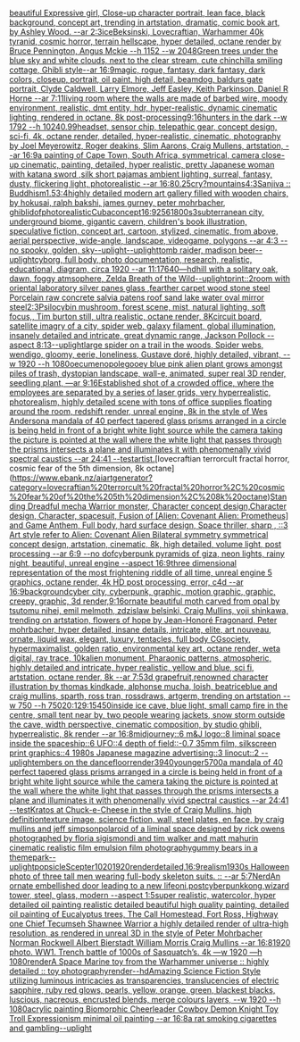 [beautiful Expressive girl, Close-up character portrait, lean face, black background, concept art, trending in artstation, dramatic, comic book art, by Ashley Wood. --ar 2:3](https://www.ebank.nz/aiartgenerator?category=beautiful%20Expressive%20girl%2C%20Close-up%20character%20portrait%2C%20lean%20face%2C%20black%20background%2C%20concept%20art%2C%20trending%20in%20artstation%2C%20dramatic%2C%20comic%20book%20art%2C%20by%20Ashley%20Wood.%20--ar%202%3A3)[ice](https://www.ebank.nz/aiartgenerator?category=ice)[Beksinski, Lovecraftian, Warhammer 40k tyranid, cosmic horror, terrain hellscape, hyper detailed, octane render by  Bruce Pennington, Angus Mckie --h 1152 --w 2048](https://www.ebank.nz/aiartgenerator?category=Beksinski%2C%20Lovecraftian%2C%20Warhammer%2040k%20tyranid%2C%20cosmic%20horror%2C%20terrain%20hellscape%2C%20hyper%20detailed%2C%20octane%20render%20by%20%20Bruce%20Pennington%2C%20Angus%20Mckie%20--h%201152%20--w%202048)[Green trees under the blue sky and white clouds, next to the clear stream, cute chinchilla smiling cottage, Ghibli style--ar 16:9](https://www.ebank.nz/aiartgenerator?category=Green%20trees%20under%20the%20blue%20sky%20and%20white%20clouds%2C%20next%20to%20the%20clear%20stream%2C%20cute%20chinchilla%20smiling%20cottage%2C%20Ghibli%20style--ar%2016%3A9)[magic, rogue, fantasy, dark fantasy, dark colors,  closeup, portrait, oil paint, high detail, beamdog, baldurs gate portrait, Clyde Caldwell, Larry Elmore, Jeff Easley, Keith Parkinson, Daniel R Horne --ar 7:11](https://www.ebank.nz/aiartgenerator?category=magic%2C%20rogue%2C%20fantasy%2C%20dark%20fantasy%2C%20dark%20colors%2C%20%20closeup%2C%20portrait%2C%20oil%20paint%2C%20high%20detail%2C%20beamdog%2C%20baldurs%20gate%20portrait%2C%20Clyde%20Caldwell%2C%20Larry%20Elmore%2C%20Jeff%20Easley%2C%20Keith%20Parkinson%2C%20Daniel%20R%20Horne%20--ar%207%3A11)[living room where the walls are made of barbed wire, moody environment, realistic, dmt entity, hdr, hyper-realistic, dynamic cinematic lighting, rendered in octane, 8k post-processing](https://www.ebank.nz/aiartgenerator?category=living%20room%20where%20the%20walls%20are%20made%20of%20barbed%20wire%2C%20moody%20environment%2C%20realistic%2C%20dmt%20entity%2C%20hdr%2C%20hyper-realistic%2C%20dynamic%20cinematic%20lighting%2C%20rendered%20in%20octane%2C%208k%20post-processing)[9:16](https://www.ebank.nz/aiartgenerator?category=9%3A16)[hunters in the dark --w 1792 --h 1024](https://www.ebank.nz/aiartgenerator?category=hunters%20in%20the%20dark%20--w%201792%20--h%201024)[0.99](https://www.ebank.nz/aiartgenerator?category=0.99)[headset, sensor chip, telepathic gear, concept design, sci-fi, 4k, octane render, detailed, hyper-realistic, cinematic, photography by Joel Meyerowitz, Roger deakins, Slim Aarons, Craig Mullens, artstation, --ar 16:9](https://www.ebank.nz/aiartgenerator?category=headset%2C%20sensor%20chip%2C%20telepathic%20gear%2C%20concept%20design%2C%20sci-fi%2C%204k%2C%20octane%20render%2C%20detailed%2C%20hyper-realistic%2C%20cinematic%2C%20photography%20by%20Joel%20Meyerowitz%2C%20Roger%20deakins%2C%20Slim%20Aarons%2C%20Craig%20Mullens%2C%20artstation%2C%20--ar%2016%3A9)[a painting of Cape Town, South Africa, symmetrical, camera close-up cinematic, painting, detailed, hyper realistic, pretty Japanese woman with katana sword ,silk short pajamas ambient lighting, surreal, fantasy, dusty, flickering light, photorealistic --ar 16:8](https://www.ebank.nz/aiartgenerator?category=a%20painting%20of%20Cape%20Town%2C%20South%20Africa%2C%20symmetrical%2C%20camera%20close-up%20cinematic%2C%20painting%2C%20detailed%2C%20hyper%20realistic%2C%20pretty%20Japanese%20woman%20with%20katana%20sword%20%2Csilk%20short%20pajamas%20ambient%20lighting%2C%20surreal%2C%20fantasy%2C%20dusty%2C%20flickering%20light%2C%20photorealistic%20--ar%2016%3A8)[0.25](https://www.ebank.nz/aiartgenerator?category=0.25)[cry?](https://www.ebank.nz/aiartgenerator?category=cry%3F)[mountains](https://www.ebank.nz/aiartgenerator?category=mountains)[4:3](https://www.ebank.nz/aiartgenerator?category=4%3A3)[Sanjiva :: Buddhism](https://www.ebank.nz/aiartgenerator?category=Sanjiva%20%3A%3A%20Buddhism)[1.5](https://www.ebank.nz/aiartgenerator?category=1.5)[3:4](https://www.ebank.nz/aiartgenerator?category=3%3A4)[highly detailed modern art gallery filled with wooden chairs, by hokusai, ralph bakshi, james gurney, peter mohrbacher, ghibli](https://www.ebank.nz/aiartgenerator?category=highly%20detailed%20modern%20art%20gallery%20filled%20with%20wooden%20chairs%2C%20by%20hokusai%2C%20ralph%20bakshi%2C%20james%20gurney%2C%20peter%20mohrbacher%2C%20ghibli)[dof](https://www.ebank.nz/aiartgenerator?category=dof)[photorealistic](https://www.ebank.nz/aiartgenerator?category=photorealistic)[Cuba](https://www.ebank.nz/aiartgenerator?category=Cuba)[concept](https://www.ebank.nz/aiartgenerator?category=concept)[16:9](https://www.ebank.nz/aiartgenerator?category=16%3A9)[256](https://www.ebank.nz/aiartgenerator?category=256)[1800s](https://www.ebank.nz/aiartgenerator?category=1800s)[3](https://www.ebank.nz/aiartgenerator?category=3)[subterranean city, underground biome, gigantic cavern, children's book illustration, speculative fiction, concept art, cartoon, stylized, cinematic, from above, aerial perspective, wide-angle, landscape, videogame, polygons  --ar 4:3 --no spooky, golden, sky](https://www.ebank.nz/aiartgenerator?category=subterranean%20city%2C%20underground%20biome%2C%20gigantic%20cavern%2C%20children%27s%20book%20illustration%2C%20speculative%20fiction%2C%20concept%20art%2C%20cartoon%2C%20stylized%2C%20cinematic%2C%20from%20above%2C%20aerial%20perspective%2C%20wide-angle%2C%20landscape%2C%20videogame%2C%20polygons%20%20--ar%204%3A3%20--no%20spooky%2C%20golden%2C%20sky)[--uplight](https://www.ebank.nz/aiartgenerator?category=--uplight)[--uplight](https://www.ebank.nz/aiartgenerator?category=--uplight)[tomb raider, madison beer](https://www.ebank.nz/aiartgenerator?category=tomb%20raider%2C%20madison%20beer)[--uplight](https://www.ebank.nz/aiartgenerator?category=--uplight)[cyborg, full body, photo documentation, research, realistic, educational, diagram, circa 1920 --ar 11:17](https://www.ebank.nz/aiartgenerator?category=cyborg%2C%20full%20body%2C%20photo%20documentation%2C%20research%2C%20realistic%2C%20educational%2C%20diagram%2C%20circa%201920%20--ar%2011%3A17)[640](https://www.ebank.nz/aiartgenerator?category=640)[—hd](https://www.ebank.nz/aiartgenerator?category=%E2%80%94hd)[hill with a solitary oak, dawn, foggy atmsophere, Zelda Breath of the Wild](https://www.ebank.nz/aiartgenerator?category=hill%20with%20a%20solitary%20oak%2C%20dawn%2C%20foggy%20atmsophere%2C%20Zelda%20Breath%20of%20the%20Wild)[--uplight](https://www.ebank.nz/aiartgenerator?category=--uplight)[print::2](https://www.ebank.nz/aiartgenerator?category=print%3A%3A2)[room with oriental laboratory silver panes glass ,fearther carpet wood stone steel Porcelain raw concrete salvia patens roof sand lake water oval mirror steel](https://www.ebank.nz/aiartgenerator?category=room%20with%20oriental%20laboratory%20silver%20panes%20glass%20%2Cfearther%20carpet%20wood%20stone%20steel%20Porcelain%20raw%20concrete%20salvia%20patens%20roof%20sand%20lake%20water%20oval%20mirror%20steel)[2:3](https://www.ebank.nz/aiartgenerator?category=2%3A3)[Psilocybin mushroom, forest scene, mist, natural lighting, soft focus,, Tim burton still, ultra realistic, octane render, 8K](https://www.ebank.nz/aiartgenerator?category=Psilocybin%20mushroom%2C%20forest%20scene%2C%20mist%2C%20natural%20lighting%2C%20soft%20focus%2C%2C%20Tim%20burton%20still%2C%20ultra%20realistic%2C%20octane%20render%2C%208K)[circuit board, satellite imagry of a city, spider web, galaxy filament, global illumination, insanely detailed and intricate, great dynamic range, Jackson Pollock --aspect 8:13](https://www.ebank.nz/aiartgenerator?category=circuit%20board%2C%20satellite%20imagry%20of%20a%20city%2C%20spider%20web%2C%20galaxy%20filament%2C%20global%20illumination%2C%20insanely%20detailed%20and%20intricate%2C%20great%20dynamic%20range%2C%20Jackson%20Pollock%20--aspect%208%3A13)[--uplight](https://www.ebank.nz/aiartgenerator?category=--uplight)[large spider on a trail in the woods, Spider webs, wendigo, gloomy, eerie, loneliness, Gustave doré, highly detailed, vibrant, --w 1920 --h 1080](https://www.ebank.nz/aiartgenerator?category=large%20spider%20on%20a%20trail%20in%20the%20woods%2C%20Spider%20webs%2C%20wendigo%2C%20gloomy%2C%20eerie%2C%20loneliness%2C%20Gustave%20dor%C3%A9%2C%20highly%20detailed%2C%20vibrant%2C%20--w%201920%20--h%201080)[oecumenopole](https://www.ebank.nz/aiartgenerator?category=oecumenopole)[gooey blue pink alien plant grows amongst piles of trash, dystopian landscape, wall-e, animated, super real 3D render, seedling plant, —ar 9:16](https://www.ebank.nz/aiartgenerator?category=gooey%20blue%20pink%20alien%20plant%20grows%20amongst%20piles%20of%20trash%2C%20dystopian%20landscape%2C%20wall-e%2C%20animated%2C%20super%20real%203D%20render%2C%20seedling%20plant%2C%20%E2%80%94ar%209%3A16)[Established shot of a crowded office, where the employees are separated by a series of laser grids, very hyperrealistic, photorealism, highly detailed scene with tons of office supplies floating around the room, redshift render, unreal engine, 8k in the style of Wes Anderson](https://www.ebank.nz/aiartgenerator?category=Established%20shot%20of%20a%20crowded%20office%2C%20where%20the%20employees%20are%20separated%20by%20a%20series%20of%20laser%20grids%2C%20very%20hyperrealistic%2C%20photorealism%2C%20highly%20detailed%20scene%20with%20tons%20of%20office%20supplies%20floating%20around%20the%20room%2C%20redshift%20render%2C%20unreal%20engine%2C%208k%20in%20the%20style%20of%20Wes%20Anderson)[a mandala of 40 perfect tapered glass prisms arranged in a circle is being held in front of a bright white light source while the camera taking the picture is pointed at the wall where the white light that passes through the prisms intersects a plane and illuminates it with phenomenally vivid spectral caustics --ar 24:41 --test](https://www.ebank.nz/aiartgenerator?category=a%20mandala%20of%2040%20perfect%20tapered%20glass%20prisms%20arranged%20in%20a%20circle%20is%20being%20held%20in%20front%20of%20a%20bright%20white%20light%20source%20while%20the%20camera%20taking%20the%20picture%20is%20pointed%20at%20the%20wall%20where%20the%20white%20light%20that%20passes%20through%20the%20prisms%20intersects%20a%20plane%20and%20illuminates%20it%20with%20phenomenally%20vivid%20spectral%20caustics%20--ar%2024%3A41%20--test)[artist.](https://www.ebank.nz/aiartgenerator?category=artist.)[lovecraftian terrorcult fractal horror, cosmic fear of the 5th dimension, 8k octane](https://www.ebank.nz/aiartgenerator?category=lovecraftian%20terrorcult%20fractal%20horror%2C%20cosmic%20fear%20of%20the%205th%20dimension%2C%208k%20octane)[Standing Dreadful mecha Warrior monster, Character concept design,Character design,  Character, spacesuit, Fusion of [Alien: Covenant Alien: Prometheus] and Game Anthem,  Full body,  hard surface design, Space thriller, sharp , ::3  Art style refer to Alien: Covenant Alien   Bilateral symmetry       symmetrical   concept design,  artstation, cinematic,  8k, high detailed,  volume light,  post processing    --ar 6:9   --no dof](https://www.ebank.nz/aiartgenerator?category=Standing%20Dreadful%20mecha%20Warrior%20monster%2C%20Character%20concept%20design%2CCharacter%20design%2C%20%20Character%2C%20spacesuit%2C%20Fusion%20of%20%5BAlien%3A%20Covenant%20Alien%3A%20Prometheus%5D%20and%20Game%20Anthem%2C%20%20Full%20body%2C%20%20hard%20surface%20design%2C%20Space%20thriller%2C%20sharp%20%2C%20%3A%3A3%20%20Art%20style%20refer%20to%20Alien%3A%20Covenant%20Alien%20%20%20Bilateral%20symmetry%20%20%20%20%20%20%20symmetrical%20%20%20concept%20design%2C%20%20artstation%2C%20cinematic%2C%20%208k%2C%20high%20detailed%2C%20%20volume%20light%2C%20%20post%20processing%20%20%20%20--ar%206%3A9%20%20%20--no%20dof)[cyberpunk pyramids of giza, neon lights, rainy night, beautiful, unreal engine  --aspect 16:9](https://www.ebank.nz/aiartgenerator?category=cyberpunk%20pyramids%20of%20giza%2C%20neon%20lights%2C%20rainy%20night%2C%20beautiful%2C%20unreal%20engine%20%20--aspect%2016%3A9)[three dimensional representation of the most frightening riddle of all time, unreal engine 5 graphics, octane render, 4k HD post processing, error, c4d --ar 16:9](https://www.ebank.nz/aiartgenerator?category=three%20dimensional%20representation%20of%20the%20most%20frightening%20riddle%20of%20all%20time%2C%20unreal%20engine%205%20graphics%2C%20octane%20render%2C%204k%20HD%20post%20processing%2C%20error%2C%20c4d%20--ar%2016%3A9)[background](https://www.ebank.nz/aiartgenerator?category=background)[cyber city, cyberpunk, graphic,  motion graphic, graphic,  creepy, graphic, 3d render,](https://www.ebank.nz/aiartgenerator?category=cyber%20city%2C%20cyberpunk%2C%20graphic%2C%20%20motion%20graphic%2C%20graphic%2C%20%20creepy%2C%20graphic%2C%203d%20render%2C)[9:16](https://www.ebank.nz/aiartgenerator?category=9%3A16)[ornate beautiful moth carved from opal by tsutomu nihei, emil melmoth, zdzislaw belsinki, Craig Mullins, yoji shinkawa, trending on artstation, flowers of hope by Jean-Honoré Fragonard, Peter mohrbacher, hyper detailed, insane details, intricate, elite, art nouveau, ornate, liquid wax, elegant, luxury, tentacles, full body CGsociety, hypermaximalist, golden ratio, environmental key art, octane render, weta digital, ray trace, 10k](https://www.ebank.nz/aiartgenerator?category=ornate%20beautiful%20moth%20carved%20from%20opal%20by%20tsutomu%20nihei%2C%20emil%20melmoth%2C%20zdzislaw%20belsinki%2C%20Craig%20Mullins%2C%20yoji%20shinkawa%2C%20trending%20on%20artstation%2C%20flowers%20of%20hope%20by%20Jean-Honor%C3%A9%20Fragonard%2C%20Peter%20mohrbacher%2C%20hyper%20detailed%2C%20insane%20details%2C%20intricate%2C%20elite%2C%20art%20nouveau%2C%20ornate%2C%20liquid%20wax%2C%20elegant%2C%20luxury%2C%20tentacles%2C%20full%20body%20CGsociety%2C%20hypermaximalist%2C%20golden%20ratio%2C%20environmental%20key%20art%2C%20octane%20render%2C%20weta%20digital%2C%20ray%20trace%2C%2010k)[alien monument, Pharaonic patterns, atmospheric, highly detailed and intricate, hyper realistic, yellow and blue, sci fi, artstation, octane render, 8k --ar 7:5](https://www.ebank.nz/aiartgenerator?category=alien%20monument%2C%20Pharaonic%20patterns%2C%20atmospheric%2C%20highly%20detailed%20and%20intricate%2C%20hyper%20realistic%2C%20yellow%20and%20blue%2C%20sci%20fi%2C%20artstation%2C%20octane%20render%2C%208k%20--ar%207%3A5)[3d grapefruit,renowned character illustration by thomas kindkade, alphonse mucha, loish, beatriceblue and craig mullins, sparth, ross tran, rossdraws, artgerm, trending on artstation --w 750 --h 750](https://www.ebank.nz/aiartgenerator?category=3d%20grapefruit%2Crenowned%20character%20illustration%20by%20thomas%20kindkade%2C%20alphonse%20mucha%2C%20loish%2C%20beatriceblue%20and%20craig%20mullins%2C%20sparth%2C%20ross%20tran%2C%20rossdraws%2C%20artgerm%2C%20trending%20on%20artstation%20--w%20750%20--h%20750)[20:12](https://www.ebank.nz/aiartgenerator?category=20%3A12)[9:15](https://www.ebank.nz/aiartgenerator?category=9%3A15)[450](https://www.ebank.nz/aiartgenerator?category=450)[inside ice cave, blue light, small camp fire in the centre, small tent near by, two people wearing jackets, snow storm outside the cave, width perspective, cinematic composition, by studio ghibli, hyperrealistic, 8k render --ar 16:8](https://www.ebank.nz/aiartgenerator?category=inside%20ice%20cave%2C%20blue%20light%2C%20small%20camp%20fire%20in%20the%20centre%2C%20small%20tent%20near%20by%2C%20two%20people%20wearing%20jackets%2C%20snow%20storm%20outside%20the%20cave%2C%20width%20perspective%2C%20cinematic%20composition%2C%20by%20studio%20ghibli%2C%20hyperrealistic%2C%208k%20render%20--ar%2016%3A8)[midjourney::6 m&J logo::8 liminal space inside the spaceship::6 UFO::4 depth of field::-0.7 35mm film, silkscreen print graphics::4 1980s Japanese magazine advertising::3 linocut::2 --uplight](https://www.ebank.nz/aiartgenerator?category=midjourney%3A%3A6%20m%26J%20logo%3A%3A8%20liminal%20space%20inside%20the%20spaceship%3A%3A6%20UFO%3A%3A4%20depth%20of%20field%3A%3A-0.7%2035mm%20film%2C%20silkscreen%20print%20graphics%3A%3A4%201980s%20Japanese%20magazine%20advertising%3A%3A3%20linocut%3A%3A2%20--uplight)[embers on the dancefloor](https://www.ebank.nz/aiartgenerator?category=embers%20on%20the%20dancefloor)[render](https://www.ebank.nz/aiartgenerator?category=render)[3940](https://www.ebank.nz/aiartgenerator?category=3940)[younger](https://www.ebank.nz/aiartgenerator?category=younger)[5700](https://www.ebank.nz/aiartgenerator?category=5700)[a mandala of 40 perfect tapered glass prisms arranged in a circle is being held in front of a bright white light source while the camera taking the picture is pointed at the wall where the white light that passes through the prisms intersects a plane and illuminates it with phenomenally vivid spectral caustics --ar 24:41 --test](https://www.ebank.nz/aiartgenerator?category=a%20mandala%20of%2040%20perfect%20tapered%20glass%20prisms%20arranged%20in%20a%20circle%20is%20being%20held%20in%20front%20of%20a%20bright%20white%20light%20source%20while%20the%20camera%20taking%20the%20picture%20is%20pointed%20at%20the%20wall%20where%20the%20white%20light%20that%20passes%20through%20the%20prisms%20intersects%20a%20plane%20and%20illuminates%20it%20with%20phenomenally%20vivid%20spectral%20caustics%20--ar%2024%3A41%20--test)[Kratos at Chuck-e-Cheese in the style of Craig Mullins, high definition](https://www.ebank.nz/aiartgenerator?category=Kratos%20at%20Chuck-e-Cheese%20in%20the%20style%20of%20Craig%20Mullins%2C%20high%20definition)[texture image, science fiction, wall, steel plates, en face, by craig mullins and jeff simpson](https://www.ebank.nz/aiartgenerator?category=texture%20image%2C%20science%20fiction%2C%20wall%2C%20steel%20plates%2C%20en%20face%2C%20by%20craig%20mullins%20and%20jeff%20simpson)[](https://www.ebank.nz/aiartgenerator?category=)[polaroid of a liminal space designed by rick owens photographed by floria sigismondi and tim walker  and matt mahurin cinematic realistic film emulsion film photography](https://www.ebank.nz/aiartgenerator?category=polaroid%20of%20a%20liminal%20space%20designed%20by%20rick%20owens%20photographed%20by%20floria%20sigismondi%20and%20tim%20walker%20%20and%20matt%20mahurin%20cinematic%20realistic%20film%20emulsion%20film%20photography)[gummy bears in a themepark](https://www.ebank.nz/aiartgenerator?category=gummy%20bears%20in%20a%20themepark)[--uplight](https://www.ebank.nz/aiartgenerator?category=--uplight)[popsicle](https://www.ebank.nz/aiartgenerator?category=popsicle)[Scepter](https://www.ebank.nz/aiartgenerator?category=Scepter)[1020](https://www.ebank.nz/aiartgenerator?category=1020)[1920](https://www.ebank.nz/aiartgenerator?category=1920)[render](https://www.ebank.nz/aiartgenerator?category=render)[detailed,](https://www.ebank.nz/aiartgenerator?category=detailed%2C)[16:9](https://www.ebank.nz/aiartgenerator?category=16%3A9)[realism](https://www.ebank.nz/aiartgenerator?category=realism)[1930s Halloween photo of three tall men wearing full-body skeleton suits. :: --ar 5:7](https://www.ebank.nz/aiartgenerator?category=1930s%20Halloween%20photo%20of%20three%20tall%20men%20wearing%20full-body%20skeleton%20suits.%20%3A%3A%20--ar%205%3A7)[Nerd](https://www.ebank.nz/aiartgenerator?category=Nerd)[An ornate embellished door leading to a new life](https://www.ebank.nz/aiartgenerator?category=An%20ornate%20embellished%20door%20leading%20to%20a%20new%20life)[oni,postcyberpunk](https://www.ebank.nz/aiartgenerator?category=oni%2Cpostcyberpunk)[kong,](https://www.ebank.nz/aiartgenerator?category=kong%2C)[wizard tower, steel, glass, modern --aspect 1:5](https://www.ebank.nz/aiartgenerator?category=wizard%20tower%2C%20steel%2C%20glass%2C%20modern%20--aspect%201%3A5)[super realistic, watercolor, hyper detailed oil painting realistic detailed beautiful high quality painting, detailed oil painting of Eucalyptus trees, The Call Homestead, Fort Ross, Highway one Chief Tecumseh Shawnee Warrior  a highly detailed render of ultra-high resolution, as rendered in unreal 3D in the style of Peter Mohrbacher Norman Rockwell Albert Bierstadt William Morris Craig Mullins --ar 16:8](https://www.ebank.nz/aiartgenerator?category=super%20realistic%2C%20watercolor%2C%20hyper%20detailed%20oil%20painting%20realistic%20detailed%20beautiful%20high%20quality%20painting%2C%20detailed%20oil%20painting%20of%20Eucalyptus%20trees%2C%20The%20Call%20Homestead%2C%20Fort%20Ross%2C%20Highway%20one%20Chief%20Tecumseh%20Shawnee%20Warrior%20%20a%20highly%20detailed%20render%20of%20ultra-high%20resolution%2C%20as%20rendered%20in%20unreal%203D%20in%20the%20style%20of%20Peter%20Mohrbacher%20Norman%20Rockwell%20Albert%20Bierstadt%20William%20Morris%20Craig%20Mullins%20--ar%2016%3A8)[1920 photo. WW1. Trench battle of 1000s of Sasquatch’s. 4k —w 1920 —h 1080](https://www.ebank.nz/aiartgenerator?category=1920%20photo.%20WW1.%20Trench%20battle%20of%201000s%20of%20Sasquatch%E2%80%99s.%204k%20%E2%80%94w%201920%20%E2%80%94h%201080)[render](https://www.ebank.nz/aiartgenerator?category=render)[A Space Marine toy from the Warhammer universe :: highly detailed :: toy photography](https://www.ebank.nz/aiartgenerator?category=A%20Space%20Marine%20toy%20from%20the%20Warhammer%20universe%20%3A%3A%20highly%20detailed%20%3A%3A%20toy%20photography)[render](https://www.ebank.nz/aiartgenerator?category=render)[--hd](https://www.ebank.nz/aiartgenerator?category=--hd)[Amazing Science Fiction Style utilizing luminous intricacies as transparencies, translucencies of electric sapphire, ruby red glows, pearls, yellow, orange, green, blackest blacks, luscious, nacreous, encrusted blends, merge colours layers,   --w 1920 --h 1080](https://www.ebank.nz/aiartgenerator?category=Amazing%20Science%20Fiction%20Style%20utilizing%20luminous%20intricacies%20as%20transparencies%2C%20translucencies%20of%20electric%20sapphire%2C%20ruby%20red%20glows%2C%20pearls%2C%20yellow%2C%20orange%2C%20green%2C%20blackest%20blacks%2C%20luscious%2C%20nacreous%2C%20encrusted%20blends%2C%20merge%20colours%20layers%2C%20%20%20--w%201920%20--h%201080)[acrylic painting Biomorphic Cheerleader Cowboy Demon Knight Toy Troll Expressionism minimal oil painting --ar 16:8](https://www.ebank.nz/aiartgenerator?category=acrylic%20painting%20Biomorphic%20Cheerleader%20Cowboy%20Demon%20Knight%20Toy%20Troll%20Expressionism%20minimal%20oil%20painting%20--ar%2016%3A8)[a rat smoking cigarettes and gambling](https://www.ebank.nz/aiartgenerator?category=a%20rat%20smoking%20cigarettes%20and%20gambling)[--uplight](https://www.ebank.nz/aiartgenerator?category=--uplight)